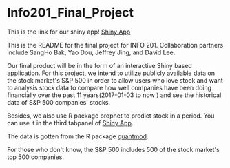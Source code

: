 # Info201_Final_Project

This is the link for our shiny app!
[Shiny App](https://douy.shinyapps.io/AmazingStockApp2/)

This is the README for the final project for INFO 201. Collaboration partners include SangHo Bak, Yao Dou, Jeffrey Jing, and David Lee.

Our final product will be in the form of an interactive Shiny based application. For this project, we intend to utilize publicly available data on the stock market's S&P 500 in order to allow users who love stock and want to analysis stock data to compare how well companies have been doing financially over the past 11 years(2017-01-03 to now ) and see the historical data of S&P 500 companies' stocks.

Besides, we also use R package prophet to predict stock in a period. You can use it in the third tabpanel of [Shiny App](https://douy.shinyapps.io/AmazingStockApp2/).

The data is gotten from the R package [quantmod](https://www.quantmod.com).

For those who don't know, the S&P 500 includes 500 of the stock market's top 500 companies.
